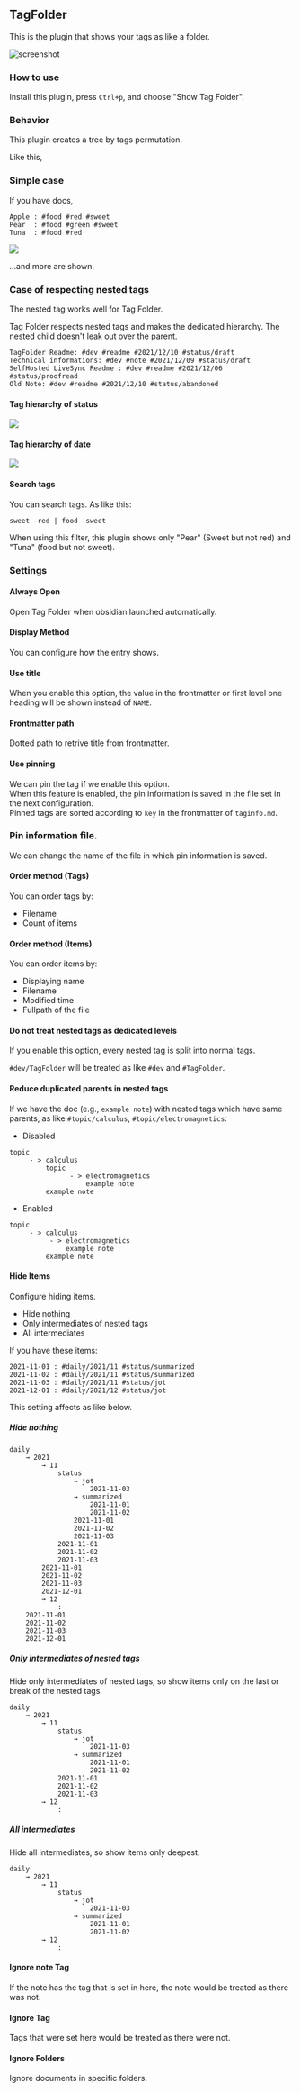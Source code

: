 ## TagFolder

This is the plugin that shows your tags as like a folder.

![screenshot](images/screenshot.png)

### How to use

Install this plugin, press `Ctrl+p`, and choose "Show Tag Folder".

### Behavior

This plugin creates a tree by tags permutation.

Like this,
### Simple case

If you have docs,
```
Apple : #food #red #sweet
Pear  : #food #green #sweet
Tuna  : #food #red
```
![](./images/simplecase.png)

...and more are shown.

### Case of respecting nested tags

The nested tag works well for Tag Folder.

Tag Folder respects nested tags and makes the dedicated hierarchy. The nested child doesn't leak out over the parent.

```
TagFolder Readme: #dev #readme #2021/12/10 #status/draft
Technical informations: #dev #note #2021/12/09 #status/draft
SelfHosted LiveSync Readme : #dev #readme #2021/12/06 #status/proofread
Old Note: #dev #readme #2021/12/10 #status/abandoned
```
#### Tag hierarchy of status

![](./images/respect-nestedtag-1.png)

#### Tag hierarchy of date

![](./images/respect-nestedtag-2.png)


#### Search tags
You can search tags. As like this:

```
sweet -red | food -sweet
```
When using this filter, this plugin shows only "Pear" (Sweet but not red) and "Tuna" (food but not sweet).

### Settings

#### Always Open

Open Tag Folder when obsidian launched automatically.

#### Display Method

You can configure how the entry shows.

#### Use title

When you enable this option, the value in the frontmatter or first level one heading will be shown instead of `NAME`.

#### Frontmatter path
Dotted path to retrive title from frontmatter.

#### Use pinning
We can pin the tag if we enable this option.  
When this feature is enabled, the pin information is saved in the file set in the next configuration.  
Pinned tags are sorted according to `key` in the frontmatter of `taginfo.md`.

### Pin information file.
We can change the name of the file in which pin information is saved.

#### Order method (Tags)

You can order tags by:
- Filename
- Count of items

#### Order method (Items)

You can order items by:
- Displaying name
- Filename
- Modified time
- Fullpath of the file

#### Do not treat nested tags as dedicated levels

If you enable this option, every nested tag is split into normal tags.

`#dev/TagFolder` will be treated as like `#dev` and `#TagFolder`.

#### Reduce duplicated parents in nested tags

If we have the doc (e.g., `example note`) with nested tags which have same parents, as like `#topic/calculus`, `#topic/electromagnetics`:

- Disabled
```
topic
     - > calculus
         topic
               - > electromagnetics
                   example note
         example note 
```
- Enabled
```
topic
     - > calculus
          - > electromagnetics
              example note
         example note 
```

#### Hide Items

Configure hiding items.
- Hide nothing
- Only intermediates of nested tags
- All intermediates

If you have these items:
```
2021-11-01 : #daily/2021/11 #status/summarized
2021-11-02 : #daily/2021/11 #status/summarized
2021-11-03 : #daily/2021/11 #status/jot
2021-12-01 : #daily/2021/12 #status/jot
```

This setting affects as like below.
##### Hide nothing
```
daily
    → 2021
        → 11
            status
                → jot
                    2021-11-03
                → summarized
                    2021-11-01
                    2021-11-02
                2021-11-01
                2021-11-02
                2021-11-03
            2021-11-01
            2021-11-02
            2021-11-03
        2021-11-01
        2021-11-02
        2021-11-03
        2021-12-01
        → 12
            :
    2021-11-01
    2021-11-02
    2021-11-03
    2021-12-01
```

##### Only intermediates of nested tags
Hide only intermediates of nested tags, so show items only on the last or break of the nested tags.
```
daily
    → 2021
        → 11
            status
                → jot
                    2021-11-03
                → summarized
                    2021-11-01
                    2021-11-02
            2021-11-01
            2021-11-02
            2021-11-03
        → 12
            :
```
##### All intermediates
Hide all intermediates, so show items only deepest.
```
daily
    → 2021
        → 11
            status
                → jot
                    2021-11-03
                → summarized
                    2021-11-01
                    2021-11-02
        → 12
            :
```

#### Ignore note Tag

If the note has the tag that is set in here, the note would be treated as there was not.

#### Ignore Tag

Tags that were set here would be treated as there were not.

#### Ignore Folders

Ignore documents in specific folders.
